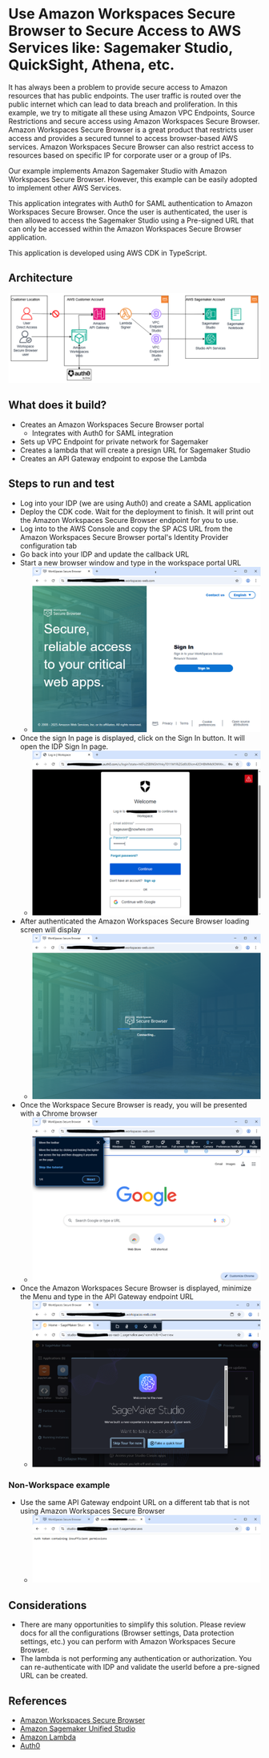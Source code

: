 # Use Amazon Workspaces Secure Browser to Secure Access to AWS Services like: Sagemaker Studio, QuickSight, Athena, etc.
It has always been a problem to provide secure access to Amazon resources that has public endpoints.  The user traffic is routed over the public internet which can lead to data breach and proliferation. In this example, we try to mitigate all these using Amazon VPC Endpoints, Source Restrictions and secure access using Amazon Workspaces Secure Browser. Amazon Workspaces Secure Browser is a great product that restricts user access and provides a secured tunnel to access browser-based AWS services.  Amazon Workspaces Secure Browser can also restrict access to resources based on specific IP for corporate user or a group of IPs.

Our example implements Amazon Sagemaker Studio with Amazon Workspaces Secure Browser.  However, this example can be easily adopted to implement other AWS Services.

This application integrates with Auth0 for SAML authentication to Amazon Workspaces Secure Browser.  Once the user is authenticated, the user is then allowed to access the Sagemaker Studio using a Pre-signed URL that can only be accessed within the Amazon Workspaces Secure Browser application.

This application is developed using AWS CDK in TypeScript.

## Architecture
![image](wsb-architecture.png "Amazon Workspaces Secure Browser and Sagemaker Architecture")

## What does it build?
* Creates an Amazon Workspaces Secure Browser portal
    * Integrates with Auth0 for SAML integration
* Sets up VPC Endpoint for private network for Sagemaker
* Creates a lambda that will create a presign URL for Sagemaker Studio
* Creates an API Gateway endpoint to expose the Lambda

## Steps to run and test
* Log into your IDP (we are using Auth0) and create a SAML application
* Deploy the CDK code. Wait for the deployment to finish.  It will print out the Amazon Workspaces Secure Browser endpoint for you to use.
* Log into to the AWS Console and copy the SP ACS URL from the Amazon Workspaces Secure Browser portal's Identity Provider configuration tab
* Go back into your IDP and update the callback URL
* Start a new browser window and type in the workspace portal URL
  * ![image](signin.PNG "Signing in Workspace Secure Browser")
* Once the sign In page is displayed, click on the Sign In button.  It will open the IDP Sign In page.
  * ![image](authenticate.PNG "Authenticating with IDP")
* After authenticated the Amazon Workspaces Secure Browser loading screen will display
  * ![image](starting-wsb.PNG "Starting Workspace Secure Browser")
* Once the Workspace Secure Browser is ready, you will be presented with a Chrome browser
  * ![image](wsb-landing.PNG "Workspace Secure Browser landing page")
* Once the Amazon Workspaces Secure Browser is displayed, minimize the Menu and type in the API Gateway endpoint URL
  * ![image](sagemaker-on-wsb.PNG "Sagemaker on Amazon Workspaces Secure Browser")

### Non-Workspace example
* Use the same API Gateway endpoint URL on a different tab that is not using Amazon Workspaces Secure Browser
  * ![image](sagemaker-denied.PNG "Example of a Sagemaker failure from public browser")

## Considerations
* There are many opportunities to simplify this solution. Please review docs for all the configurations (Browser settings, Data protection settings, etc.) you can perform with Amazon Workspaces Secure Browser.  
* The lambda is not performing any authentication or authorization.  You can re-authenticate with IDP and validate the userId before a pre-signed URL can be created.

## References
* [Amazon Workspaces Secure Browser](https://aws.amazon.com/workspaces-family/secure-browser/)
* [Amazon Sagemaker Unified Studio](https://aws.amazon.com/sagemaker/unified-studio/)
* [Amazon Lambda](https://aws.amazon.com/lambda/)
* [Auth0](https://auth0.com)